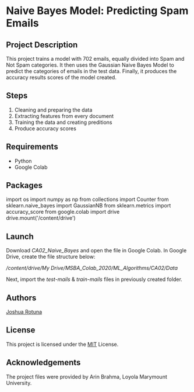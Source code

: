 # Naive Bayes Model: Predicting Spam Emails
## Project Description

This project trains a model with 702 emails, equally divided into Spam and Not Spam categories. It then uses the Gaussian Naive Bayes Model to predict the categories of emails in the test data. Finally, it produces the accuracy results scores of the model created. 

## Steps
1. Cleaning and preparing the data
2. Extracting features from every document
3. Training the data and creating preditions
4. Produce accuracy scores

## Requirements

* Python
* Google Colab

## Packages 
import os
import numpy as np
from collections import Counter
from sklearn.naive_bayes import GaussianNB
from sklearn.metrics import accuracy_score
from google.colab import drive
drive.mount('/content/drive')

## Launch

Download *CA02_Naive_Bayes* and open the file in Google Colab.
In Google Drive, create the file structure below:

*/content/drive/My Drive/MSBA_Colab_2020/ML_Algorithms/CA02/Data*

Next, import the *test-mails* & *train-mails* files in previously created folder. 

## Authors

[Joshua Rotuna](https://github.com/joshrotuna)

## License

This project is licensed under the  [MIT](https://choosealicense.com/licenses/mit/)  License.

## Acknowledgements

The project files were provided by Arin Brahma, Loyola Marymount University.
